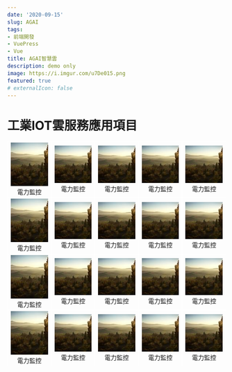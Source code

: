 ```yaml
---
date: '2020-09-15'
slug: AGAI
tags:
- 前端開發
- VuePress
- Vue
title: AGAI智慧雲
description: demo only
image: https://i.imgur.com/u7De015.png
featured: true
# externalIcon: false
---
```

<!-- comment here -->
# 工業IOT雲服務應用項目

<style>
td, th {
   /* border: none!important; */
   border: 1px solid white;
}

th {
  display: none;
}
</style>

| | | | | |
| :---: | :---: | :---: | :---: | :---: |
|<!-- new row -->[<img src="/images/img-100x100.jpg" width="100" height="100">](http://www.iiot.com.tw/) <br />電力監控 | [![VuePress Logo](/images/img-100x100.jpg)](http://iot.igreent.com/)<br />電力監控| [![VuePress Logo](/images/img-100x100.jpg)](http://iot.igreent.com/) <br />電力監控  | [![VuePress Logo](/images/img-100x100.jpg)](http://iot.igreent.com/) <br />電力監控 | [![VuePress Logo](/images/img-100x100.jpg)](http://iot.igreent.com/) <br />電力監控 |
|<!-- new row -->[<img src="/images/img-100x100.jpg" width="100" height="100">](http://allis.igreent.com/) <br />電力監控 | [![VuePress Logo](/images/img-100x100.jpg)](http://iot.igreent.com/)<br />電力監控| [![VuePress Logo](/images/img-100x100.jpg)](http://iot.igreent.com/) <br />電力監控  | [![VuePress Logo](/images/img-100x100.jpg)](http://iot.igreent.com/) <br />電力監控 | [![VuePress Logo](/images/img-100x100.jpg)](http://iot.igreent.com/) <br />電力監控 |
|<!-- new row -->[<img src="/images/img-100x100.jpg" width="100" height="100">](http://allis.igreent.com/) <br />電力監控 | [![VuePress Logo](/images/img-100x100.jpg)](http://iot.igreent.com/)<br />電力監控| [![VuePress Logo](/images/img-100x100.jpg)](http://iot.igreent.com/) <br />電力監控  | [![VuePress Logo](/images/img-100x100.jpg)](http://iot.igreent.com/) <br />電力監控 | [![VuePress Logo](/images/img-100x100.jpg)](http://iot.igreent.com/) <br />電力監控 |
|<!-- new row -->[<img src="/images/img-100x100.jpg" width="100" height="100">](http://allis.igreent.com/) <br />電力監控 | [![VuePress Logo](/images/img-100x100.jpg)](http://iot.igreent.com/)<br />電力監控| [![VuePress Logo](/images/img-100x100.jpg)](http://iot.igreent.com/) <br />電力監控  | [![VuePress Logo](/images/img-100x100.jpg)](http://iot.igreent.com/) <br />電力監控 | [![VuePress Logo](/images/img-100x100.jpg)](http://iot.igreent.com/) <br />電力監控 |
